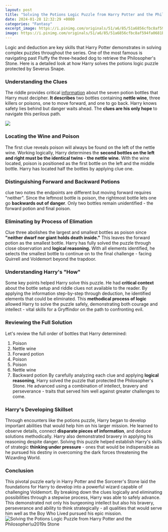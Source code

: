 ```yaml
---
layout: post
title: "Solving the Potions Logic Puzzle from Harry Potter and the Philosopher\u2019s Stone"
date: 2024-01-28 12:32:29 +0000
categories: "Fantasy"
excerpt_image: https://i.pinimg.com/originals/51/a6/85/51a6856cfbc8af594fa0681bf9220638.png
image: https://i.pinimg.com/originals/51/a6/85/51a6856cfbc8af594fa0681bf9220638.png
---
```


Logic and deduction are key skills that Harry Potter demonstrates in solving complex puzzles throughout the series. One of the most famous is navigating past Fluffy the three-headed dog to retrieve the Philosopher's Stone. Here is a detailed look at how Harry solves the potions logic puzzle protected by Severus Snape.
### Understanding the Clues
The riddle provides critical [information](https://fistore.mysenprints.com/collection/alewine) about the seven potion bottles that Harry must decipher. **It describes** two bottles containing **nettle wine**, three killers or poisons, one to move forward, and one to go back. Harry knows safety lies behind but danger waits ahead. The **clues are his only hope** to navigate this perilous path.

![](http://i.imgur.com/StDV8WY.png)
### Locating the Wine and Poison 
The first clue reveals poison will always be found on the left of the nettle wine. Working logically, Harry determines the **second bottles on the left and right must be the identical twins - the nettle wine.** With the wine located, poison is positioned as the first bottle on the left and the middle bottle. Harry has located half the bottles by applying clue one.
### Distinguishing Forward and Backward Potions
clue two notes the endpoints are different but moving forward requires "neither". Since the leftmost bottle is poison, the rightmost bottle lets one go **backwards out of danger**. Only two bottles remain unidentified - the forward potion and final poison.
### Eliminating by Process of Elimation 
Clue three abolishes the largest and smallest bottles as poison since **"neither dwarf nor giant holds death inside."** This leaves the forward potion as the smallest bottle. Harry has fully solved the puzzle through close observation and **logical reasoning.** With all elements identified, he selects the smallest bottle to continue on to the final challenge - facing Quirrell and Voldemort beyond the trapdoor.
### Understanding Harry's "How"
Some key points helped Harry solve this puzzle. He had **critical context** about the bottle setup and riddle clues not available to the reader. By applying the information step-by-step through deduction, he identified elements that could be eliminated. This **methodical process of logic** allowed Harry to solve the puzzle safely, demonstrating both courage and intellect - vital skills for a Gryffindor on the path to confronting evil.
### Reviewing the Full Solution 
Let's review the full order of bottles that Harry determined:
1) Poison 
2) Nettle wine
3) Forward potion  
4) Poison
5) Poison
6) Nettle wine
7) Backward potion
By carefully analyzing each clue and applying **logical reasoning**, Harry solved the puzzle that protected the Philosopher's Stone. He advanced using a combination of intellect, bravery and perseverance - traits that served him well against greater challenges to come.
### Harry's Developing Skillset 
Through encounters like the potions puzzle, Harry began to develop important abilities that would help him on his larger mission. He learned to observe details, connect **disparate pieces of information**, and deduce solutions methodically. Harry also demonstrated bravery in applying his reasoning despite danger. Solving this puzzle helped establish Harry's skills of strategic **thinking under pressure** - ones that would be indispensible as he pursued his destiny in overcoming the dark forces threatening the Wizarding World.
### Conclusion
This pivotal puzzle early in Harry Potter and the Sorcerer's Stone laid the foundations for Harry to develop into a powerful wizard capable of challenging Voldemort. By breaking down the clues logically and eliminating possibilities through a stepwise process, Harry was able to safely advance. This demonstrated not only his burgeoning intellect but also his bravery, perseverance and ability to think strategically - all qualities that would serve him well as the Boy Who Lived pursued his epic mission.
![Solving the Potions Logic Puzzle from Harry Potter and the Philosopher\u2019s Stone](https://i.pinimg.com/originals/51/a6/85/51a6856cfbc8af594fa0681bf9220638.png)